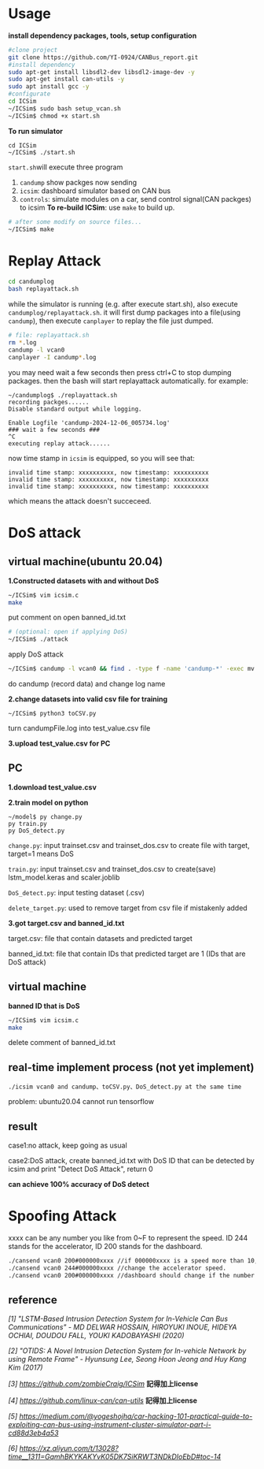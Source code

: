 # Usage
**install dependency packages, tools, setup configuration**
```bash
#clone project
git clone https://github.com/YI-0924/CANBus_report.git
#install dependency
sudo apt-get install libsdl2-dev libsdl2-image-dev -y
sudo apt-get install can-utils -y
sudo apt install gcc -y
#configurate
cd ICSim
~/ICSim$ sudo bash setup_vcan.sh
~/ICSim$ chmod +x start.sh
```
**To run simulator**
```baah
cd ICSim
~/ICSim$ ./start.sh
```
```start.sh```will execute three program
1. ```candump``` show packges now sending
2. ```icsim```: dashboard simulator based on CAN bus
3. ```controls```: simulate modules on a car, send control signal(CAN packges) to icsim
**To re-build ICSim**: 
use ```make``` to build up.
```bash
# after some modify on source files...
~/ICSim$ make
```

# Replay Attack
```bash
cd candumplog
bash replayattack.sh
```
while the simulator is running (e.g. after execute start.sh), also execute ```candumplog/replayattack.sh```. it will first dump packages into a file(using ```candump```), then execute ```canplayer``` to replay the file just dumped.
```bash
# file: replayattack.sh
rm *.log
candump -l vcan0
canplayer -I candump*.log
```
you may need wait a few seconds then press ctrl+C to stop dumping packages. then the bash will start replayattack automatically.
for example:
```
~/candumplog$ ./replayattack.sh
recording packges......
Disable standard output while logging.

Enable Logfile 'candump-2024-12-06_005734.log'
### wait a few seconds ###
^C
executing replay attack......
```
now time stamp in ```icsim``` is equipped, so you will see that:
```
invalid time stamp: xxxxxxxxxx, now timestamp: xxxxxxxxxx
invalid time stamp: xxxxxxxxxx, now timestamp: xxxxxxxxxx
invalid time stamp: xxxxxxxxxx, now timestamp: xxxxxxxxxx 
``` 
which means the attack doesn't succeceed.
# DoS attack
## virtual machine(ubuntu 20.04)
**1.Constructed datasets with and without DoS**
```bash
~/ICSim$ vim icsim.c
make
```
put comment on open banned_id.txt
```bash
# (optional: open if applying DoS)
~/ICSim$ ./attack
```
apply DoS attack
```bash
~/ICSim$ candump -l vcan0 && find . -type f -name 'candump-*' -exec mv {} candumpFile.log \;
```
do candump (record data) and change log name

**2.change datasets into valid csv file for training**
```
~/ICSim$ python3 toCSV.py
```
turn candumpFile.log into test_value.csv file

**3.upload test_value.csv for PC**

## PC
**1.download test_value.csv**

**2.train model on python**
```
~/model$ py change.py
py train.py
py DoS_detect.py
```
```change.py```: input trainset.csv and trainset_dos.csv to create file with target, target=1 means DoS

```train.py```: input trainset.csv and trainset_dos.csv to create(save) lstm_model.keras and scaler.joblib

```DoS_detect.py```: input testing dataset (.csv)

```delete_target.py```: used to remove target from csv file if mistakenly added

**3.got target.csv and banned_id.txt**

target.csv: file that contain datasets and predicted target

banned_id.txt: file that contain IDs that predicted target are 1 (IDs that are DoS attack)

## virtual machine
**banned ID that is DoS**
```bash
~/ICSim$ vim icsim.c
make
```
delete comment of banned_id.txt
## real-time implement process (not yet implement)
```
./icsim vcan0 and candump、toCSV.py、DoS_detect.py at the same time
```
problem: ubuntu20.04 cannot run tensorflow
## result
case1:no attack, keep going as usual

case2:DoS attack, create banned_id.txt with DoS ID that can be detected by icsim and print "Detect DoS Attack", return 0

**can achieve 100% accuracy of DoS detect**

# Spoofing Attack
xxxx can be any number you like from 0~F to represent the speed.
ID 244 stands for the accelerator, ID 200 stands for the dashboard.
```bash
./cansend vcan0 200#000000xxxx //if 000000xxxx is a speed more than 10, the dashboard will not change because the speed difference between dashboard and accelerator is too big.
./cansend vcan0 244#000000xxxx //change the accelerator speed.
./cansend vcan0 200#000000xxxx //dashboard should change if the number you enter is not too much bigger or smaller than the number you enter when ID is 244.
```

## reference
_[1] "LSTM-Based Intrusion Detection System for In-Vehicle Can Bus Communications" - MD DELWAR HOSSAIN, HIROYUKI INOUE, HIDEYA OCHIAI, DOUDOU FALL, YOUKI KADOBAYASHI (2020)_

_[2] "OTIDS: A Novel Intrusion Detection System for In-vehicle Network by using Remote Frame" - Hyunsung Lee, Seong Hoon Jeong and Huy Kang Kim (2017)_

_[3] https://github.com/zombieCraig/ICSim_
**記得加上license**

_[4] https://github.com/linux-can/can-utils_
**記得加上license**

_[5] https://medium.com/@yogeshojha/car-hacking-101-practical-guide-to-exploiting-can-bus-using-instrument-cluster-simulator-part-i-cd88d3eb4a53_

_[6] https://xz.aliyun.com/t/13028?time__1311=GqmhBKYKAKYvK05DK7SiKRWT3NDkDIoEbD#toc-14_

